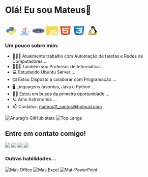 # Olá! Eu sou Mateus👋

<div style="display: inline_block"><br>
  <img align="center" alt="Mat-Python" height="30" width="40" src="https://raw.githubusercontent.com/devicons/devicon/master/icons/python/python-original.svg">
  <img align="center" alt="Mat-Java" height="30" width="40" src="https://raw.githubusercontent.com/devicons/devicon/master/icons/java/java-original.svg">
  <img align="center" alt="Mat-Php" height="30" width="40" src="https://raw.githubusercontent.com/devicons/devicon/master/icons/php/php-original.svg">
  <img align="center" alt="Mat-Js" height="30" width="40" src="https://raw.githubusercontent.com/devicons/devicon/master/icons/javascript/javascript-plain.svg">
  <img align="center" alt="Mat-HTML" height="30" width="40" src="https://raw.githubusercontent.com/devicons/devicon/master/icons/html5/html5-original.svg">
  <img align="center" alt="Mat-CSS" height="30" width="40" src="https://raw.githubusercontent.com/devicons/devicon/master/icons/css3/css3-original.svg">
  <img align="center" alt="Mat-Linux" height="30" width="40" src="https://raw.githubusercontent.com/devicons/devicon/master/icons/linux/linux-original.svg">
  </div>

### Um pouco sobre mim:


- 👨🏻‍💻 Atualmente trabalho com Automação de tarefas e Redes de Computadores ...
- 👨🏻‍🏫 Também sou Professor de Informática ...
- 💻 Estudando Ubuntu Server ...
- ⌨️ Estou Disposto a colaborar com Programação ...
- 🖥️ Linguagens favoritas, Java e Python ...
- 🏃🏻 Estou em busca da primeira oportunidade ...
- 🪐 Amo Astronomia ...
- 📫 Contatos: mateus11_santos@hotmail.com

![Anurag's GitHub stats](https://github-readme-stats.vercel.app/api?username=Mateus-Santos&show_icons=true&theme=radical)
![Top Langs](https://github-readme-stats.vercel.app/api/top-langs/?username=Mateus-Santos&layout=compact)


 ## Entre em contato comigo!
<div> 
  <a href="https://www.instagram.com/teeusantos20/" target="_blank"><img src="https://img.shields.io/badge/-Instagram-%23E4405F?style=for-the-badge&logo=instagram&logoColor=white" target="_blank"></a>
  <a href = "mailto:mateusantosms11@gmail.com"><img src="https://img.shields.io/badge/-Gmail-%23333?style=for-the-badge&logo=gmail&logoColor=red" target="_white"></a>
    <a href = "mailto:mateus11_santos@hotmail.com"><img src="https://img.shields.io/badge/Microsoft_Outlook-0078D4?style=for-the-badge&logo=microsoft-outlook&logoColor=white" target="_white"></a>
  <a href="https://www.linkedin.com/in/mateus-santos-095a53210/" target="_blank"><img src="https://img.shields.io/badge/-LinkedIn-%230077B5?style=for-the-badge&logo=linkedin&logoColor=white" target="_blank"></a>
</div>

### Outras habilidades...

<div style="display: inline_block">
  <img align="center" alt="Mat-Office" height="30" width="180" src="https://img.shields.io/badge/Microsoft_Word-2B579A?style=for-the-badge&logo=microsoft-word&logoColor=white">
  <img align="center" alt="Mat-Excel" height="30" width="180" src="https://img.shields.io/badge/Microsoft_Excel-217346?style=for-the-badge&logo=microsoft-excel&logoColor=white">
  <img align="center" alt="Mat-PowerPoint" height="30" width="250" src="https://img.shields.io/badge/Microsoft_PowerPoint-B7472A?style=for-the-badge&logo=microsoft-powerpoint&logoColor=white">
</div>
